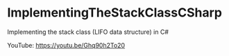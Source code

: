 # ImplementingTheStackClassCSharp
Implementing the stack class (LIFO data structure) in C#

YouTube:
https://youtu.be/Ghq90h2To20
